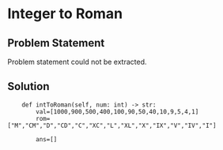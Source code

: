 # Integer to Roman

## Problem Statement

Problem statement could not be extracted.

## Solution

```unknown
    def intToRoman(self, num: int) -> str:
        val=[1000,900,500,400,100,90,50,40,10,9,5,4,1]
        rom=["M","CM","D","CD","C","XC","L","XL","X","IX","V","IV","I"]
        
        ans=[]
```